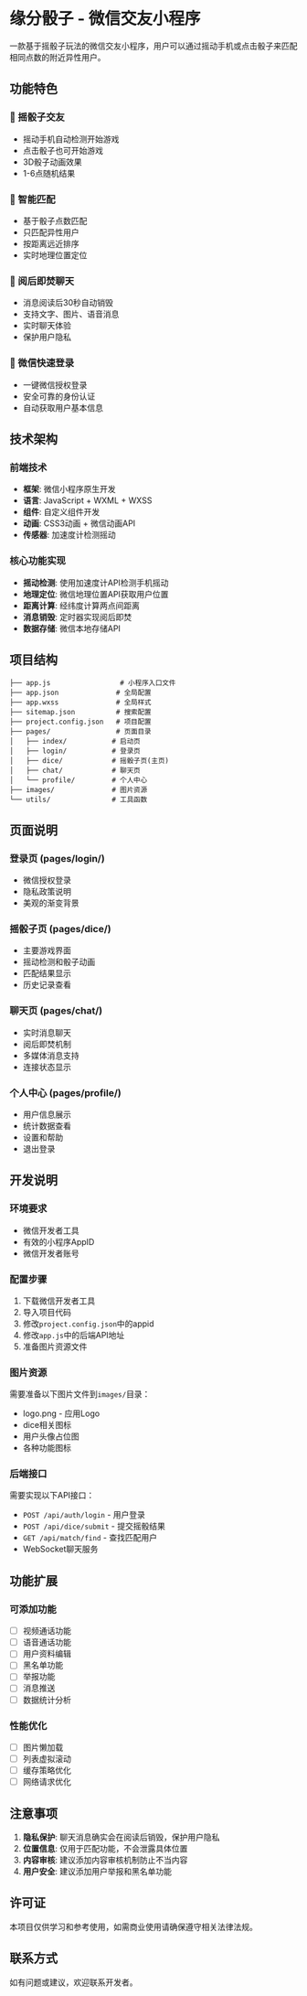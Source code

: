 # 缘分骰子 - 微信交友小程序

一款基于摇骰子玩法的微信交友小程序，用户可以通过摇动手机或点击骰子来匹配相同点数的附近异性用户。

## 功能特色

### 🎲 摇骰子交友
- 摇动手机自动检测开始游戏
- 点击骰子也可开始游戏
- 3D骰子动画效果
- 1-6点随机结果

### 👫 智能匹配
- 基于骰子点数匹配
- 只匹配异性用户
- 按距离远近排序
- 实时地理位置定位

### 💬 阅后即焚聊天
- 消息阅读后30秒自动销毁
- 支持文字、图片、语音消息
- 实时聊天体验
- 保护用户隐私

### 🔐 微信快速登录
- 一键微信授权登录
- 安全可靠的身份认证
- 自动获取用户基本信息

## 技术架构

### 前端技术
- **框架**: 微信小程序原生开发
- **语言**: JavaScript + WXML + WXSS
- **组件**: 自定义组件开发
- **动画**: CSS3动画 + 微信动画API
- **传感器**: 加速度计检测摇动

### 核心功能实现
- **摇动检测**: 使用加速度计API检测手机摇动
- **地理定位**: 微信地理位置API获取用户位置
- **距离计算**: 经纬度计算两点间距离
- **消息销毁**: 定时器实现阅后即焚
- **数据存储**: 微信本地存储API

## 项目结构

```
├── app.js                 # 小程序入口文件
├── app.json              # 全局配置
├── app.wxss              # 全局样式
├── sitemap.json          # 搜索配置
├── project.config.json   # 项目配置
├── pages/                # 页面目录
│   ├── index/           # 启动页
│   ├── login/           # 登录页
│   ├── dice/            # 摇骰子页(主页)
│   ├── chat/            # 聊天页
│   └── profile/         # 个人中心
├── images/              # 图片资源
└── utils/               # 工具函数
```

## 页面说明

### 登录页 (pages/login/)
- 微信授权登录
- 隐私政策说明
- 美观的渐变背景

### 摇骰子页 (pages/dice/)
- 主要游戏界面
- 摇动检测和骰子动画
- 匹配结果显示
- 历史记录查看

### 聊天页 (pages/chat/)
- 实时消息聊天
- 阅后即焚机制
- 多媒体消息支持
- 连接状态显示

### 个人中心 (pages/profile/)
- 用户信息展示
- 统计数据查看
- 设置和帮助
- 退出登录

## 开发说明

### 环境要求
- 微信开发者工具
- 有效的小程序AppID
- 微信开发者账号

### 配置步骤
1. 下载微信开发者工具
2. 导入项目代码
3. 修改`project.config.json`中的appid
4. 修改`app.js`中的后端API地址
5. 准备图片资源文件

### 图片资源
需要准备以下图片文件到`images/`目录：
- logo.png - 应用Logo
- dice相关图标
- 用户头像占位图
- 各种功能图标

### 后端接口
需要实现以下API接口：
- `POST /api/auth/login` - 用户登录
- `POST /api/dice/submit` - 提交摇骰结果
- `GET /api/match/find` - 查找匹配用户
- WebSocket聊天服务

## 功能扩展

### 可添加功能
- [ ] 视频通话功能
- [ ] 语音通话功能
- [ ] 用户资料编辑
- [ ] 黑名单功能
- [ ] 举报功能
- [ ] 消息推送
- [ ] 数据统计分析

### 性能优化
- [ ] 图片懒加载
- [ ] 列表虚拟滚动
- [ ] 缓存策略优化
- [ ] 网络请求优化

## 注意事项

1. **隐私保护**: 聊天消息确实会在阅读后销毁，保护用户隐私
2. **位置信息**: 仅用于匹配功能，不会泄露具体位置
3. **内容审核**: 建议添加内容审核机制防止不当内容
4. **用户安全**: 建议添加用户举报和黑名单功能

## 许可证

本项目仅供学习和参考使用，如需商业使用请确保遵守相关法律法规。

## 联系方式

如有问题或建议，欢迎联系开发者。
